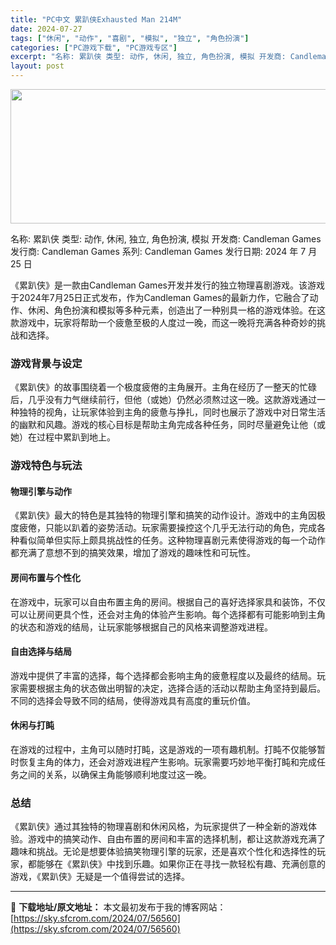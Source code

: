```yaml
---
title: "PC中文 累趴侠Exhausted Man 214M"
date: 2024-07-27
tags: ["休闲", "动作", "喜剧", "模拟", "独立", "角色扮演"]
categories: ["PC游戏下载", "PC游戏专区"]
excerpt: "名称: 累趴侠 类型: 动作, 休闲, 独立, 角色扮演, 模拟 开发商: Candleman Games 发行商: Candleman Games 系列: Candleman Games 发行日期: 2024 年 7 月 25 日 《累趴侠》是一款由Candleman Games开发并发行的独立物&hellip;"
layout: post
---
```


<img class="aligncenter size-full wp-image-56561" src="https://sky.sfcrom.com/wp-content/uploads/2024/07/2024072702040798.webp" alt="" width="660" height="215" />

名称: 累趴侠
类型: 动作, 休闲, 独立, 角色扮演, 模拟
开发商: Candleman Games
发行商: Candleman Games
系列: Candleman Games
发行日期: 2024 年 7 月 25 日

《累趴侠》是一款由Candleman Games开发并发行的独立物理喜剧游戏。该游戏于2024年7月25日正式发布，作为Candleman Games的最新力作，它融合了动作、休闲、角色扮演和模拟等多种元素，创造出了一种别具一格的游戏体验。在这款游戏中，玩家将帮助一个疲惫至极的人度过一晚，而这一晚将充满各种奇妙的挑战和选择。
<h3>游戏背景与设定</h3>
《累趴侠》的故事围绕着一个极度疲倦的主角展开。主角在经历了一整天的忙碌后，几乎没有力气继续前行，但他（或她）仍然必须熬过这一晚。这款游戏通过一种独特的视角，让玩家体验到主角的疲惫与挣扎，同时也展示了游戏中对日常生活的幽默和风趣。游戏的核心目标是帮助主角完成各种任务，同时尽量避免让他（或她）在过程中累趴到地上。
<h3>游戏特色与玩法</h3>
<h4>物理引擎与动作</h4>
《累趴侠》最大的特色是其独特的物理引擎和搞笑的动作设计。游戏中的主角因极度疲倦，只能以趴着的姿势活动。玩家需要操控这个几乎无法行动的角色，完成各种看似简单但实际上颇具挑战性的任务。这种物理喜剧元素使得游戏的每一个动作都充满了意想不到的搞笑效果，增加了游戏的趣味性和可玩性。
<h4>房间布置与个性化</h4>
在游戏中，玩家可以自由布置主角的房间。根据自己的喜好选择家具和装饰，不仅可以让房间更具个性，还会对主角的体验产生影响。每个选择都有可能影响到主角的状态和游戏的结局，让玩家能够根据自己的风格来调整游戏进程。
<h4>自由选择与结局</h4>
游戏中提供了丰富的选择，每个选择都会影响主角的疲惫程度以及最终的结局。玩家需要根据主角的状态做出明智的决定，选择合适的活动以帮助主角坚持到最后。不同的选择会导致不同的结局，使得游戏具有高度的重玩价值。
<h4>休闲与打盹</h4>
在游戏的过程中，主角可以随时打盹，这是游戏的一项有趣机制。打盹不仅能够暂时恢复主角的体力，还会对游戏进程产生影响。玩家需要巧妙地平衡打盹和完成任务之间的关系，以确保主角能够顺利地度过这一晚。
<h3>总结</h3>
《累趴侠》通过其独特的物理喜剧和休闲风格，为玩家提供了一种全新的游戏体验。游戏中的搞笑动作、自由布置的房间和丰富的选择机制，都让这款游戏充满了趣味和挑战。无论是想要体验搞笑物理引擎的玩家，还是喜欢个性化和选择性的玩家，都能够在《累趴侠》中找到乐趣。如果你正在寻找一款轻松有趣、充满创意的游戏，《累趴侠》无疑是一个值得尝试的选择。

---
📖 **下载地址/原文地址：** 本文最初发布于我的博客网站：[https://sky.sfcrom.com/2024/07/56560](https://sky.sfcrom.com/2024/07/56560)
